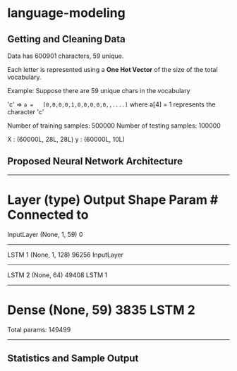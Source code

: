 # language-modeling


## Getting and Cleaning Data

Data has 600901 characters, 59 unique.


Each letter is represented using a **One Hot Vector** of the size of the total vocabulary.

Example:
Suppose there are 59 unique chars in the vocabulary

'c' => `a =   [0,0,0,0,1,0,0,0,0,0,,....]`
where a[4] = 1 represents the character 'c'

Number of training samples: 500000
Number of testing samples: 100000

X : (60000L, 28L, 28L)
y : (60000L, 10L)



## Proposed Neural Network Architecture

____________________________________________________________________________________________________
Layer (type)                     Output Shape          Param #     Connected to
====================================================================================================
InputLayer			             (None, 1, 59)         0
____________________________________________________________________________________________________
LSTM 1		                     (None, 1, 128)        96256       InputLayer
____________________________________________________________________________________________________
LSTM 2		                     (None, 64)            49408       LSTM 1
____________________________________________________________________________________________________
Dense 		                     (None, 59)            3835        LSTM 2
====================================================================================================
Total params: 149499
____________________________________________________________________________________________________


## Statistics and Sample Output